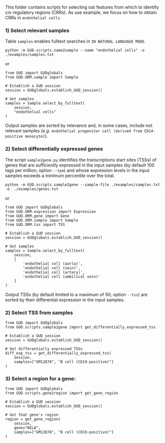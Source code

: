 This folder contains scripts for selecting `GUD` features from which to identify *cis*-regulatory regions (CRRs). As use example, we focus on how to obtain CRRs in `endothelial cells`.

### 1) Select relevant samples

Table `samples` enables fulltext searches in `IN NATURAL LANGUAGE MODE`.

```
python -m GUD.scripts.name2sample --name "endothelial cells" -o ./examples/samples.txt
```

or

```
from GUD import GUDglobals
from GUD.ORM.sample import Sample

# Establish a GUD session
session = GUDglobals.establish_GUD_session()

# Get samples
samples = Sample.select_by_fulltext(
    session,
    "endothelial cells"
)
```

Output samples are sorted by relevance and, in some cases, include not relevant samples (*e.g.* `endothelial progenitor cell (derived from CD14-positive monocyte)`).

### 2) Select differentially expressed genes

The script `sample2gene.py` identifies the transcriptions start sites (TSSs) of genes that are sufficiently expressed in the input samples (by default 100 tags per million; option `--tpm`) and whose expression levels in the input samples exceeds a minimum percentile over the total.

```
python -m GUD.scripts.sample2gene --sample-file ./examples/samples.txt -o  ./examples/genes.txt
```

or

```
from GUD import GUDglobals
from GUD.ORM.expression import Expression
from GUD.ORM.gene import Gene
from GUD.ORM.sample import Sample
from GUD.ORM.tss import TSS

# Establish a GUD session
session = GUDglobals.establish_GUD_session()

# Get samples
samples = Sample.select_by_fulltext(
    session,
    [
        'endothelial cell (aorta)',
        'endothelial cell (vein)',
        'endothelial cell (artery)',
        'endothelial cell (umbilical vein)'
    ]
)
```

Output TSSs (by default limited to a maximum of 50; option `--tss`) are sorted by their differential expression in the input samples.

### 2) Select TSS from samples
```
from GUD import GUDglobals
from GUD.scripts.sample2gene import get_differentially_expressed_tss

# Establish a GUD session
session = GUDglobals.establish_GUD_session()

# Get differentially expressed TSSs
diff_exp_tss = get_differentially_expressed_tss(
    session,
    samples=["GM12878", "B cell (CD19-positive)"]
)
```    

### 3) Select a region for a gene:
```
from GUD import GUDglobals
from GUD.scripts.gene2region import get_gene_region

# Establish a GUD session
session = GUDglobals.establish_GUD_session()

# Get that gene's region
region = get_gene_region(
    session,
    gene="RELA",
    samples=["GM12878", "B cell (CD19-positive)"]
)
```